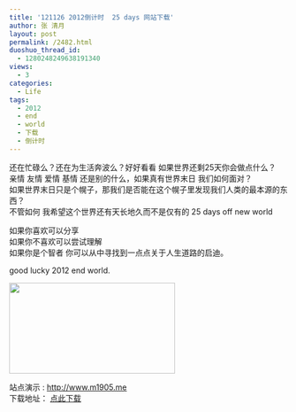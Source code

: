 ```yaml
---
title: '121126 2012倒计时  25 days 网站下载'
author: 张 清月
layout: post
permalink: /2482.html
duoshuo_thread_id:
  - 1280248249638191340
views:
  - 3
categories:
  - Life
tags:
  - 2012
  - end
  - world
  - 下载
  - 倒计时
---
```

还在忙碌么？还在为生活奔波么？好好看看 如果世界还剩25天你会做点什么？  
亲情 友情 爱情 基情 还是别的什么，如果真有世界末日 我们如何面对？  
如果世界末日只是个幌子，那我们是否能在这个幌子里发现我们人类的最本源的东西？  
不管如何 我希望这个世界还有天长地久而不是仅有的 25 days off new world

如果你喜欢可以分享  
如果你不喜欢可以尝试理解  
如果你是个智者 你可以从中寻找到一点点关于人生道路的启迪。

good lucky 2012 end world.

[<img src="http://www.80aj.com/wp-content/uploads/2012/11/2012-300x164.jpg" alt="" title="2012" width="300" height="164" class="aligncenter size-medium wp-image-2483" />][1]

站点演示 : <a href="http://www.m1905.me" title="世界末日倒计时" target="_blank">http://www.m1905.me</a>  
下载地址： <a href="http://pan.baidu.com/share/link?shareid=141825&#038;uk=3641041811" title="2012倒计时源码" target="_blank">点此下载</a>

 [1]: http://www.80aj.com/wp-content/uploads/2012/11/2012.jpg